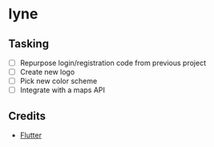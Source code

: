 # lyne
## Tasking
- [ ] Repurpose login/registration code from previous project
- [ ] Create new logo
- [ ] Pick new color scheme
- [ ] Integrate with a maps API
## Credits
* [Flutter](https://flutter.dev/)
